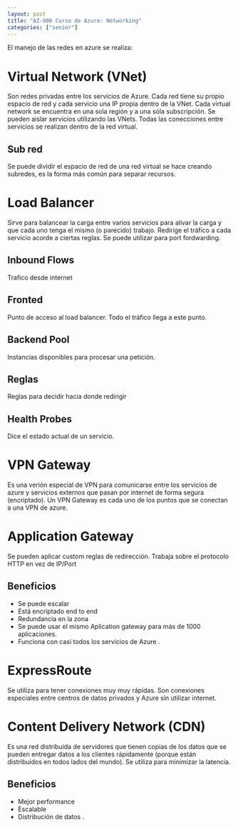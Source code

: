 ```yaml
---
layout: post
title: "AZ-900 Curso de Azure: Networking"
categories: ["senior"]
---
```


El manejo de las redes en azure se realiza<!--more-->:

# Virtual Network (VNet)

Son redes privadas entre los servicios de Azure. Cada red tiene su propio espacio de red y cada servicio una IP propia dentro de la VNet. Cada virtual network se encuentra en una sola región y a una sóla subscripción. Se pueden aislar servicios utilizando las VNets. Todas las conecciones entre servicios se realizan dentro de la red virtual.

## Sub red

Se puede dividir el espacio de red de una red virtual se hace creando subredes, es la forma más común para separar recursos.

# Load Balancer

Sirve para balancear la carga entre varios servicios para alivar la carga y que cada uno tenga el mismo (o parecido) trabajo.
Redirige el tráfico a cada servicio acorde a ciertas reglas. Se puede utilizar para port fordwarding.

## Inbound Flows

Trafico desde internet

## Fronted

Punto de acceso al load balancer. Todo el tráfico llega a este punto.

## Backend Pool

Instancias disponibles para procesar una petición.

## Reglas

Reglas para decidir hacia donde redirigir

## Health Probes

Dice el estado actual de un servicio.

# VPN Gateway

Es una verión especial de VPN para comunicarse entre los servicios de azure y servicios externos que pasan por internet de forma segura (encriptado).
Un VPN Gateway es cada uno de los puntos que se conectan a una VPN de azure.

# Application Gateway

Se pueden aplicar custom reglas de redirección. Trabaja sobre el protocolo HTTP en vez de IP/Port

## Beneficios

- Se puede escalar
- Está encriptado end to end
- Redundancia en la zona
- Se puede usar el mismo Aplication gateway para más de 1000 aplicaciones.
- Funciona con casi todos los servicios de Azure
  .

# ExpressRoute

Se utiliza para tener conexiones muy muy rápidas. Son conexiones especiales entre centros de datos privados y Azure sin utilizar internet.

# Content Delivery Network (CDN)

Es una red distribuida de servidores que tienen copias de los datos que se pueden entregar datos a los clientes rápidamente (porque están distribuídos en todos lados del mundo). Se utiliza para minimizar la latencia.

## Beneficios

- Mejor performance
- Escalable
- Distribución de datos
  .
